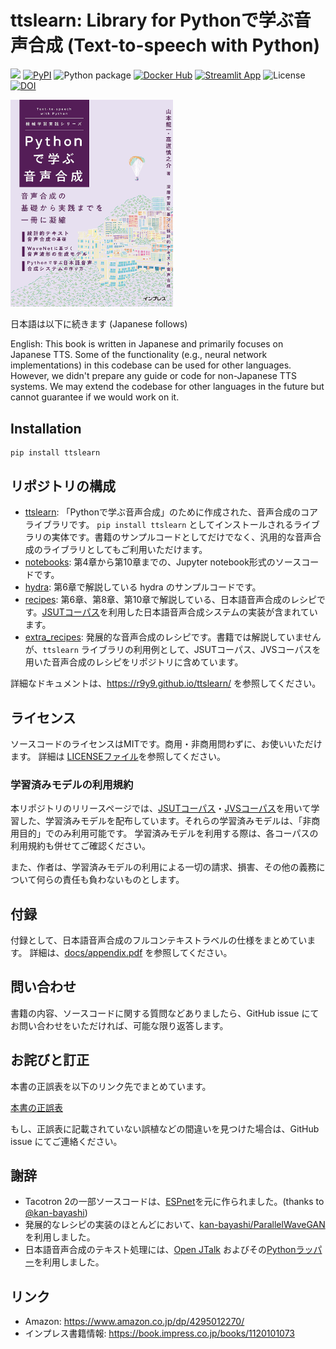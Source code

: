 # ttslearn: Library for Pythonで学ぶ音声合成 (Text-to-speech with Python)

[![][docs-latest-img]][docs-latest-url]
[![PyPI](https://img.shields.io/pypi/v/ttslearn.svg)](https://pypi.python.org/pypi/ttslearn)
![Python package](https://github.com/r9y9/ttslearn/workflows/Python%20package/badge.svg)
[![Docker Hub](https://github.com/r9y9/ttslearn/actions/workflows/docker-hub-ci.yaml/badge.svg)](https://github.com/r9y9/ttslearn/actions/workflows/docker-hub-ci.yaml)
[![Streamlit App](https://static.streamlit.io/badges/streamlit_badge_black_white.svg)](https://share.streamlit.io/r9y9/ttslearn/demo_server.py)
![License](http://img.shields.io/badge/license-MIT-brightgreen.svg?style=flat)
[![DOI](https://zenodo.org/badge/378789439.svg)](https://zenodo.org/badge/latestdoi/378789439)

[docs-latest-img]: https://img.shields.io/badge/docs-latest-blue.svg
[docs-latest-url]: https://r9y9.github.io/ttslearn/

<div align="left">
<a href="https://book.impress.co.jp/books/1120101073">
<img src="docs/_static/image/ttslearn.jpg" alt="drawing" width="260"/>
</a>

</div>

日本語は以下に続きます (Japanese follows)

English: This book is written in Japanese and primarily focuses on Japanese TTS. Some of the functionality (e.g., neural network implementations) in this codebase can be used for other languages. However, we didn't prepare any guide or code for non-Japanese TTS systems.
We may extend the codebase for other languages in the future but cannot guarantee if we would work on it.

## Installation

```
pip install ttslearn
```

## リポジトリの構成

- [ttslearn](ttslearn): 「Pythonで学ぶ音声合成」のために作成された、音声合成のコアライブラリです。 `pip install ttslearn` としてインストールされるライブラリの実体です。書籍のサンプルコードとしてだけでなく、汎用的な音声合成のライブラリとしてもご利用いただけます。
- [notebooks](notebooks): 第4章から第10章までの、Jupyter notebook形式のソースコードです。
- [hydra](hydra): 第6章で解説している hydra のサンプルコードです。
- [recipes](recipes): 第6章、第8章、第10章で解説している、日本語音声合成のレシピです。[JSUTコーパス](https://sites.google.com/site/shinnosuketakamichi/publication/jsut)を利用した日本語音声合成システムの実装が含まれています。
- [extra_recipes](extra_recipes): 発展的な音声合成のレシピです。書籍では解説していませんが、`ttslearn` ライブラリの利用例として、JSUTコーパス、JVSコーパスを用いた音声合成のレシピをリポジトリに含めています。

詳細なドキュメントは、https://r9y9.github.io/ttslearn/ を参照してください。

## ライセンス

ソースコードのライセンスはMITです。商用・非商用問わずに、お使いいただけます。
詳細は [LICENSEファイル](LICENSE)を参照してください。

### 学習済みモデルの利用規約

本リポジトリのリリースページでは、[JSUTコーパス](https://sites.google.com/site/shinnosuketakamichi/publication/jsut)・[JVSコーパス](https://sites.google.com/site/shinnosuketakamichi/research-topics/jvs_corpus)を用いて学習した、学習済みモデルを配布しています。それらの学習済みモデルは、「非商用目的」でのみ利用可能です。
学習済みモデルを利用する際は、各コーパスの利用規約も併せてご確認ください。

また、作者は、学習済みモデルの利用による一切の請求、損害、その他の義務について何らの責任も負わないものとします。

## 付録

付録として、日本語音声合成のフルコンテキストラベルの仕様をまとめています。
詳細は、[docs/appendix.pdf](docs/appendix.pdf) を参照してください。

## 問い合わせ

書籍の内容、ソースコードに関する質問などありましたら、GitHub issue にてお問い合わせをいただければ、可能な限り返答します。

## お詫びと訂正

本書の正誤表を以下のリンク先でまとめています。

[本書の正誤表](https://docs.google.com/spreadsheets/d/185pTXTzCI3l4kkJTXVa4fsu6yhAwd8aury2PnLol55Q/edit?usp=sharing)

もし、正誤表に記載されていない誤植などの間違いを見つけた場合は、GitHub issue にてご連絡ください。

## 謝辞

- Tacotron 2の一部ソースコードは、[ESPnet](https://github.com/espnet/espnet)を元に作られました。(thanks to [@kan-bayashi](https://github.com/kan-bayashi))
- 発展的なレシピの実装のほとんどにおいて、[kan-bayashi/ParallelWaveGAN](https://github.com/kan-bayashi/ParallelWaveGAN)を利用しました。
- 日本語音声合成のテキスト処理には、[Open JTalk](https://open-jtalk.sp.nitech.ac.jp/) およびその[Pythonラッパー](https://github.com/r9y9/pyopenjtalk)を利用しました。

## リンク

- Amazon: https://www.amazon.co.jp/dp/4295012270/
- インプレス書籍情報: https://book.impress.co.jp/books/1120101073
